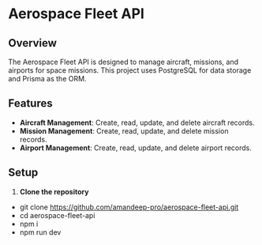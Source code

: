 # Aerospace Fleet API

## Overview

The Aerospace Fleet API is designed to manage aircraft, missions, and airports for space missions. This project uses PostgreSQL for data storage and Prisma as the ORM.

## Features

- **Aircraft Management**: Create, read, update, and delete aircraft records.
- **Mission Management**: Create, read, update, and delete mission records.
- **Airport Management**: Create, read, update, and delete airport records.

## Setup

1. **Clone the repository**


-   git clone https://github.com/amandeep-pro/aerospace-fleet-api.git
-   cd aerospace-fleet-api
-   npm i
-   npm run dev
